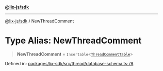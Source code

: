 [**@lix-js/sdk**](../README.md)

***

[@lix-js/sdk](../README.md) / NewThreadComment

# Type Alias: NewThreadComment

> **NewThreadComment** = `Insertable`\<[`ThreadCommentTable`](ThreadCommentTable.md)\>

Defined in: [packages/lix-sdk/src/thread/database-schema.ts:78](https://github.com/opral/monorepo/blob/95d464500b14a3c0aabc535935d800ebcc86d1ad/packages/lix-sdk/src/thread/database-schema.ts#L78)
